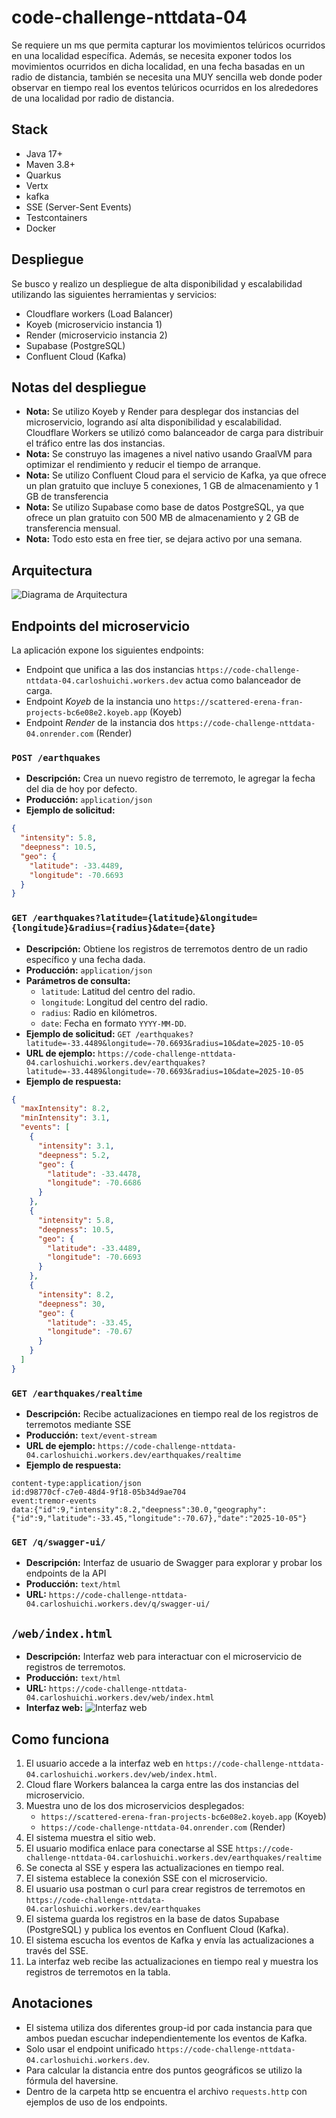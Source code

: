 # code-challenge-nttdata-04

Se requiere un ms que permita capturar los movimientos telúricos ocurridos en una
localidad específica. Además, se necesita exponer todos los movimientos ocurridos
en dicha localidad, en una fecha basadas en un radio de distancia,
también se necesita una MUY sencilla web donde poder observar en tiempo real los
eventos telúricos ocurridos en los alrededores de una localidad por radio de distancia.

## Stack
- Java 17+
- Maven 3.8+
- Quarkus
- Vertx
- kafka 
- SSE (Server-Sent Events)
- Testcontainers
- Docker

## Despliegue
Se busco y realizo un despliegue de alta disponibilidad y escalabilidad utilizando las siguientes herramientas y servicios:
- Cloudflare workers (Load Balancer)
- Koyeb (microservicio instancia 1)
- Render (microservicio instancia 2)
- Supabase (PostgreSQL)
- Confluent Cloud (Kafka)

## Notas del despliegue
- **Nota:** Se utilizo Koyeb y Render para desplegar dos instancias del microservicio, logrando así alta disponibilidad y escalabilidad. Cloudflare Workers se utilizó como balanceador de carga para distribuir el tráfico entre las dos instancias.
- **Nota:** Se construyo las imagenes a nivel nativo usando GraalVM para optimizar el rendimiento y reducir el tiempo de arranque.
- **Nota:** Se utilizo Confluent Cloud para el servicio de Kafka, ya que ofrece un plan gratuito que incluye 5 conexiones, 1 GB de almacenamiento y 1 GB de transferencia
- **Nota:** Se utilizo Supabase como base de datos PostgreSQL, ya que ofrece un plan gratuito con 500 MB de almacenamiento y 2 GB de transferencia mensual.
- **Nota:** Todo esto esta en free tier, se dejara activo por una semana.

## Arquitectura
![Diagrama de Arquitectura](./docs/images/architecture-diagram.png)

## Endpoints del microservicio
La aplicación expone los siguientes endpoints:
- Endpoint que unifica a las dos instancias `https://code-challenge-nttdata-04.carloshuichi.workers.dev` actua como balanceador de carga.
- Endpoint *Koyeb* de la instancia uno `https://scattered-erena-fran-projects-bc6e08e2.koyeb.app` (Koyeb)
- Endpoint *Render* de la instancia dos `https://code-challenge-nttdata-04.onrender.com` (Render)

### `POST /earthquakes`
- **Descripción:** Crea un nuevo registro de terremoto, le agregar la fecha del dia de hoy por defecto.
- **Producción:** `application/json`
- **Ejemplo de solicitud:**
```json
{
  "intensity": 5.8,
  "deepness": 10.5,
  "geo": {
    "latitude": -33.4489,
    "longitude": -70.6693
  }
}
```

### `GET /earthquakes?latitude={latitude}&longitude={longitude}&radius={radius}&date={date}`
- **Descripción:** Obtiene los registros de terremotos dentro de un radio específico y una fecha dada.
- **Producción:** `application/json`
- **Parámetros de consulta:**
  - `latitude`: Latitud del centro del radio.
  - `longitude`: Longitud del centro del radio.
  - `radius`: Radio en kilómetros.
  - `date`: Fecha en formato `YYYY-MM-DD`.
- **Ejemplo de solicitud:** `GET /earthquakes?latitude=-33.4489&longitude=-70.6693&radius=10&date=2025-10-05`
- **URL de ejemplo:** `https://code-challenge-nttdata-04.carloshuichi.workers.dev/earthquakes?latitude=-33.4489&longitude=-70.6693&radius=10&date=2025-10-05`
- **Ejemplo de respuesta:**
```json
{
  "maxIntensity": 8.2,
  "minIntensity": 3.1,
  "events": [
    {
      "intensity": 3.1,
      "deepness": 5.2,
      "geo": {
        "latitude": -33.4478,
        "longitude": -70.6686
      }
    },
    {
      "intensity": 5.8,
      "deepness": 10.5,
      "geo": {
        "latitude": -33.4489,
        "longitude": -70.6693
      }
    },
    {
      "intensity": 8.2,
      "deepness": 30,
      "geo": {
        "latitude": -33.45,
        "longitude": -70.67
      }
    }
  ]
}
```
### `GET /earthquakes/realtime`
- **Descripción:** Recibe actualizaciones en tiempo real de los registros de terremotos mediante SSE
- **Producción:** `text/event-stream`
- **URL de ejemplo:** `https://code-challenge-nttdata-04.carloshuichi.workers.dev/earthquakes/realtime`
- **Ejemplo de respuesta:**
```text
content-type:application/json
id:d98770cf-c7e0-48d4-9f18-05b34d9ae704
event:tremor-events
data:{"id":9,"intensity":8.2,"deepness":30.0,"geography":{"id":9,"latitude":-33.45,"longitude":-70.67},"date":"2025-10-05"}
```

### `GET /q/swagger-ui/`
- **Descripción:** Interfaz de usuario de Swagger para explorar y probar los endpoints de la API
- **Producción:** `text/html`
- **URL:** `https://code-challenge-nttdata-04.carloshuichi.workers.dev/q/swagger-ui/`

## `/web/index.html`
- **Descripción:** Interfaz web para interactuar con el microservicio de registros de terremotos.
- **Producción:** `text/html`
- **URL:** `https://code-challenge-nttdata-04.carloshuichi.workers.dev/web/index.html`
- **Interfaz web:**
![Interfaz web](./docs/images/web-interface.png)

## Como funciona
1. El usuario accede a la interfaz web en `https://code-challenge-nttdata-04.carloshuichi.workers.dev/web/index.html`.
2. Cloud flare Workers balancea la carga entre las dos instancias del microservicio.
3. Muestra uno de los dos microservicios desplegados:
   - `https://scattered-erena-fran-projects-bc6e08e2.koyeb.app` (Koyeb)
   - `https://code-challenge-nttdata-04.onrender.com` (Render)
4. El sistema muestra el sitio web.
5. El usuario modifica enlace para conectarse al SSE `https://code-challenge-nttdata-04.carloshuichi.workers.dev/earthquakes/realtime`
6. Se conecta al SSE y espera las actualizaciones en tiempo real.
7. El sistema establece la conexión SSE con el microservicio.
8. El usuario usa postman o curl para crear registros de terremotos en `https://code-challenge-nttdata-04.carloshuichi.workers.dev/earthquakes`
9. El sistema guarda los registros en la base de datos Supabase (PostgreSQL) y publica los eventos en Confluent Cloud (Kafka).
10. El sistema escucha los eventos de Kafka y envía las actualizaciones a través del SSE.
11. La interfaz web recibe las actualizaciones en tiempo real y muestra los registros de terremotos en la tabla.

## Anotaciones
- El sistema utiliza dos diferentes group-id por cada instancia para que ambos puedan escuchar independientemente los eventos de Kafka.
- Solo usar el endpoint unificado `https://code-challenge-nttdata-04.carloshuichi.workers.dev`.
- Para calcular la distancia entre dos puntos geográficos se utilizo la fórmula del haversine.
- Dentro de la carpeta http se encuentra el archivo `requests.http` con ejemplos de uso de los endpoints.